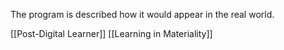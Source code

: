 The program is described how it would appear in the real world.

[[Post-Digital Learner]]
[[Learning in Materiality]]
